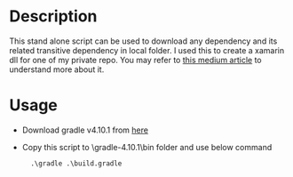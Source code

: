 # Description
This stand alone script can be used to download any dependency and its related transitive dependency in local folder.
I used this to create a xamarin dll for one of my private repo.
You may refer to [this medium article](https://medium.com/@abhaynaik9008_10991/creating-android-binding-library-in-xamarin-with-multiple-binaries-a2e3868388de) to understand more about it.

# Usage
+ Download gradle v4.10.1 from [here](https://gradle.org/releases/)
+ Copy this script to \gradle-4.10.1\bin folder and use below command
  
	    .\gradle .\build.gradle
     
